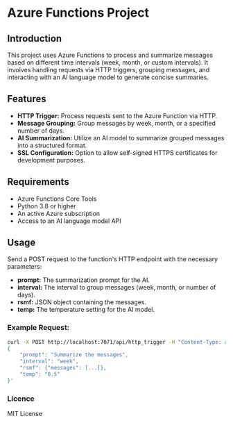 # Azure Functions Project

## Introduction

This project uses Azure Functions to process and summarize messages based on different time intervals (week, month, or custom intervals). It involves handling requests via HTTP triggers, grouping messages, and interacting with an AI language model to generate concise summaries.

## Features

- **HTTP Trigger:** Process requests sent to the Azure Function via HTTP.
- **Message Grouping:** Group messages by week, month, or a specified number of days.
- **AI Summarization:** Utilize an AI model to summarize grouped messages into a structured format.
- **SSL Configuration:** Option to allow self-signed HTTPS certificates for development purposes.

## Requirements

- Azure Functions Core Tools
- Python 3.8 or higher
- An active Azure subscription
- Access to an AI language model API

## Usage

Send a POST request to the function's HTTP endpoint with the necessary parameters:

- **prompt:** The summarization prompt for the AI.
- **interval:** The interval to group messages (week, month, or number of days).
- **rsmf:** JSON object containing the messages.
- **temp:** The temperature setting for the AI model.

### Example Request:

```bash
curl -X POST http://localhost:7071/api/http_trigger -H "Content-Type: application/json" -d '
{
    "prompt": "Summarize the messages",
    "interval": "week",
    "rsmf": {"messages": [...]},
    "temp": "0.5"
}'
```

### Licence
MIT License